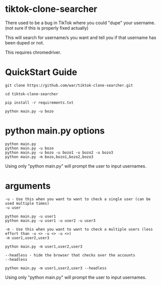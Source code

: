 # tiktok-clone-searcher
There used to be a bug in TikTok where you could "dupe" your username. (not sure if this is properly fixed actually)

This will search for username/s you want and tell you if that username has been duped or not.

This requires chromedriver.

# QuickStart Guide
```
git clone https://github.com/war/tiktok-clone-searcher.git

cd tiktok-clone-searcher

pip install -r requirements.txt

python main.py -u bozo
```

# python main.py options
```
python main.py
python main.py -u bozo
python main.py -u bozo -u bozo1 -u bozo2 -u bozo3
python main.py -m bozo,bozo1,bozo2,bozo3
```

Using only "python main.py" will prompt the user to input usernames.

# arguments
```
-u - Use this when you want to want to check a single user (can be used multiple times)
-u user

python main.py -u user1
python main.py -u user1 -u user2 -u user3
```
```
-m - Use this when you want to want to check a multiple users (less effort than -u <> -u <> -u <>)
-m user1,user2,user3

python main.py -m user1,user2,user3
```
```
--headless - hide the browser that checks over the accounts
--headless

python main.py -m user1,user2,user3 --headless
```

Using only "python main.py" will prompt the user to input usernames.